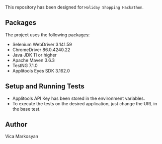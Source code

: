 This repository has been designed for `Holiday Shopping Hackathon`.


## Packages
The project uses the following packages:
* Selenium WebDriver 3.141.59
* ChromeDriver 86.0.4240.22
* Java JDK 11 or higher
* Apache Maven 3.6.3
* TestNG 7.1.0
* Applitools Eyes SDK 3.162.0


## Setup and Running Tests
* Applitools API Key has been stored in the environment variables.
* To execute the tests on the desired application, just change the URL in the base test.


## Author
Vica Markosyan